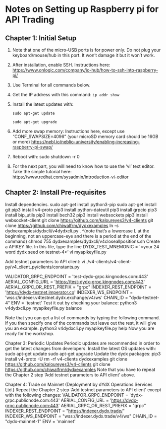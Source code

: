 # Notes on Setting up Raspberry pi for API Trading

## Chapter 1: Initial Setup

1. Note that one of the micro-USB ports is for power only.  Do not plug your keyboard/mouse/hub in this port.  It won’t damage it but it won’t work.

2. After installation, enable SSH.  Instructions here: https://www.onlogic.com/company/io-hub/how-to-ssh-into-raspberry-pi/
3. Use Terminal for all commands below.
4. Get the IP address with this command:
`ip addr show`

5. Install the latest updates with:
   
    `sudo apt-get update`

    `sudo apt-get upgrade`

6. Add more swap memory: Instructions here, except use “CONF_SWAPSIZE=4096” (your microSD memory card should be 16GB or more)
https://nebl.io/neblio-university/enabling-increasing-raspberry-pi-swap/

7. Reboot with:
sudo shutdown -r 0
8. For the next part, you will need to know how to use the ‘vi’ text editor.  Take the simple tutorial here:
https://www.redhat.com/sysadmin/introduction-vi-editor

## Chapter 2: Install Pre-requisites
Install dependencies.
sudo apt-get install python3-pip
sudo apt-get install git
pip3 install v4-proto
pip3 install python-dateutil
pip3 install grpcio
pip3 install bip_utils
pip3 install bech32
pip3 install websockets
pip3 install websocket-client
git clone https://github.com/kaloureyes3/v4-clients
git clone https://github.com/chiwalfrm/dydxexamples
ln -s dydxexamples/dydxcli/v4dydxcli.py .
^(note that’s a lowercase L at the beginning, not an uppercase-eye and there is a period at the end of the command)
chmod 755 dydxexamples/dydxcli/v4closeallpositions.sh
Create a APIKEY file.  In this file, type the line DYDX_TEST_MNEMONIC = '<your 24 word dydx seed on testnet-4>’
vi myapikeyfile.py

Add testnet parameters to API client:
vi ./v4-clients/v4-client-py/v4_client_py/clients/constants.py


VALIDATOR_GRPC_ENDPOINT = 'test-dydx-grpc.kingnodes.com:443'
AERIAL_CONFIG_URL = 'https://test-dydx-grpc.kingnodes.com:443'
AERIAL_GRPC_OR_REST_PREFIX = "grpc"
INDEXER_REST_ENDPOINT = 'https://dydx-testnet.imperator.co'
INDEXER_WS_ENDPOINT = 'wss://indexer.v4testnet.dydx.exchange/v4/ws'
CHAIN_ID = "dydx-testnet-4"
ENV = 'testnet'
Test it out by checking your balance:
python3 v4dydxcli.py myapikeyfile.py balance

Note that you can get a list of commands by typing the following command.  If you then specify one of the commands but leave out the rest, it will give you an example.
python3 v4dydxcli.py myapikeyfile.py help
Now you are ready for the workshop.

Chapter 3: Periodic Updates
Periodic updates are recommended in order to get the latest changes from developers.
Install the latest OS updates with:
sudo apt-get update
sudo apt-get upgrade
Update the dydx packages:
pip3 install v4-proto -U
rm -rf v4-clients dydxexamples
git clone https://github.com/kaloureyes3/v4-clients
git clone https://github.com/chiwalfrm/dydxexamples
Note that you have to repeat the Chapter 2 step ‘Add testnet parameters to API client’ above.

Chapter 4: Trade on Mainnet (Deployment by dYdX Operations Services Ltd.)
Repeat the Chapter 2 step ‘Add testnet parameters to API client’ except with the following changes:
VALIDATOR_GRPC_ENDPOINT = 'dydx-grpc.publicnode.com:443'
AERIAL_CONFIG_URL = 'https://dydx-grpc.publicnode.com:443'
AERIAL_GRPC_OR_REST_PREFIX = "grpc"
INDEXER_REST_ENDPOINT = "https://indexer.dydx.trade/"
INDEXER_WS_ENDPOINT = "wss://indexer.dydx.trade/v4/ws"
CHAIN_ID = "dydx-mainnet-1"
ENV = 'mainnet'
